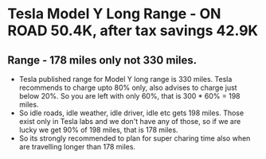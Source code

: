 # Tesla Model Y Long Range - ON ROAD 50.4K, after tax savings 42.9K

## Range - 178 miles only not 330 miles.
- Tesla published range for Model Y long range is 330 miles. Tesla recommends to charge upto 80% only, also advises to charge just below 20%.
So you are left with only 60%, that is 300 * 60% = 198 miles.
- So idle roads, idle weather, idle driver, idle etc gets 198 miles. Those exist only in Tesla labs and we don't have any of those, so if we are lucky we get 90% of 198 miles, that is 178 miles.
- So its strongly recommended to plan for super charing time also when are travelling longer than 178 miles.